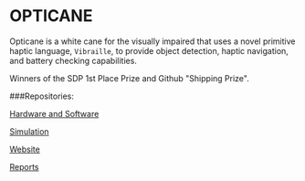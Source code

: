 # OPTICANE
Opticane is a white cane for the visually impaired that uses a novel primitive haptic language, `Vibraille`, to provide object detection, haptic navigation, and battery checking capabilities.

Winners of the SDP 1st Place Prize and Github "Shipping Prize".

###Repositories:

[Hardware and Software](https://github.com/opticane/opticals)

[Simulation](https://github.com/opticane/osims)

[Website](https://opticane.github.io)

[Reports](https://github.com/opticane/oreports)
